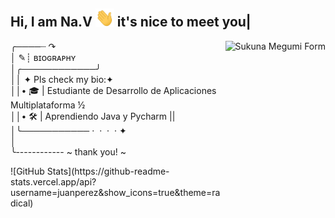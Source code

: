 ## Hi, I am Na.V <img src="https://raw.githubusercontent.com/ABSphreak/ABSphreak/master/gifs/Hi.gif" width="30px"> it's nice to meet you|
<div>
  <img src="https://acortar.link/Z9vORw" alt="Sukuna Megumi Form" align="right" height="600px">



╭────┈ ↷  
│           ✎┊ ʙɪᴏɢʀᴀᴘʜʏ  
│╭────────────╯  
││ ✦ Pls check my bio:✦  
││• 🎓 | Estudiante de Desarrollo de Aplicaciones Multiplataforma ½  
││• 🛠️ | Aprendiendo Java y Pycharm 
||
│╰─────────── ·﻿ ﻿ ﻿· ﻿ ·﻿ ﻿ ﻿· ﻿✦  
│  
╰------------ ~ thank you! ~  

</div>
![GitHub Stats](https://github-readme-stats.vercel.app/api?username=juanperez&show_icons=true&theme=radical)
